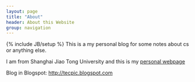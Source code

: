 ```yaml
---
layout: page
title: "About"
header: About this Website
group: navigation
---
```

{% include JB/setup %}
This is a my personal blog for some notes about cs or anything else.

I am from Shanghai Jiao Tong University and this is my <a href="http://tcloud.sjtu.edu.cn/users/xyzhu">personal webpage</a>

Blog in Blogspot: http://tecpic.blogspot.com
